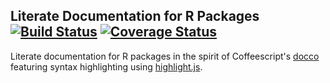Literate Documentation for R Packages [![Build Status](https://travis-ci.org/robertzk/rocco.svg?branch=master)](https://travis-ci.org/robertzk/rocco) [![Coverage Status](https://coveralls.io/repos/robertzk/rocco/badge.svg?branch=master)](https://coveralls.io/r/robertzk/rocco)
--------------------

Literate documentation for R packages in the spirit of Coffeescript's [docco](https://github.com/jashkenas/docco)
featuring syntax highlighting using [highlight.js](https://highlightjs.org/).



